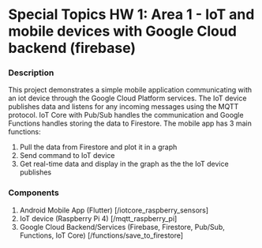 # Special Topics HW 1: Area 1 - IoT and mobile devices with Google Cloud backend (firebase)

### Description
This project demonstrates a simple mobile application communicating with an iot device through the Google Cloud Platform services. The IoT device publishes data and listens for any incoming messages using the MQTT protocol. IoT Core with Pub/Sub handles the communication and Google Functions handles storing the data to Firestore. The mobile app has 3 main functions:
1. Pull the data from Firestore and plot it in a graph
1. Send command to IoT device 
1. Get real-time data and display in the graph as the the IoT device publishes

### Components
1. Android Mobile App (Flutter) [/iotcore_raspberry_sensors]
1. IoT device (Raspberry Pi 4) [/mqtt_raspberry_pi]
1. Google Cloud Backend/Services (Firebase, Firestore, Pub/Sub, Functions, IoT Core) [/functions/save_to_firestore]

